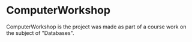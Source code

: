 # ComputerWorkshop
ComputerWorkshop is the project was made as part of a course work on the subject of "Databases".
